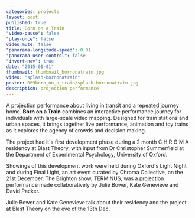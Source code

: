 ```yaml
---
categories: projects
layout: post
published: true
title: Born on a Train
"video-pause": false
"play-once": false
video_mute: false
"panorama-longitude-speed": 0.01
"panorama-user-control": false
"invert-nav": true
date: "2015-01-01"
thumbnail: thumbnail_bornonatrain.jpg
video: "splash-bornonatrain"
poster: 009born_on_a_train/splash-bornonatrain.jpg
description: projection performance
---
```




A projection performance about living in transit and a repeated journey home. **Born on a Train** combines an interactive performance journey for individuals with large-scale video mapping. Designed for train stations and urban spaces, it brings together live performance, animation and toy trains as it explores the agency of crowds and decision making.

The project had it's first development phase during a 2 month C H R ϴ M A residency at Blast Theory, with input from Dr Christopher Summerfield at the Department of Experimental Psychology, University of Oxford. 

Showings of this development work were held during Oxford's Light Night and during Final Light, an art event curated by Chroma Collective, on the 21st December. The Brighton show, TERMINUS, was a projection performance made collaboratively by Julie Bower, Kate Genevieve and David Packer.

Julie Bower and Kate Genevieve talk about their residency and the project at Blast Theory on the eve of the 13th Dec.

